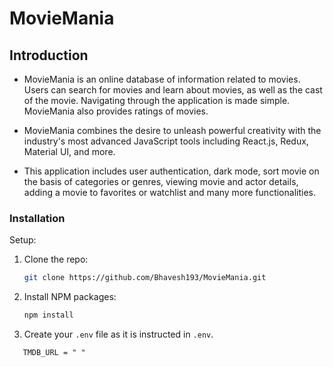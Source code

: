 # MovieMania

## Introduction

- MovieMania is an online database of information related to movies. Users can search for movies and learn about movies, as well as the cast of the movie. Navigating through the application is made simple. MovieMania also provides ratings of movies.

- MovieMania
 combines the desire to unleash powerful creativity with the industry's most advanced JavaScript tools including React.js, Redux, Material UI, and more.

- This application includes user authentication, dark mode, sort movie on the basis of categories or genres, viewing movie and actor details, adding a movie to favorites or watchlist and many more functionalities.


### Installation

Setup:

1. Clone the repo:
   ```sh
   git clone https://github.com/Bhavesh193/MovieMania.git
   ```
2. Install NPM packages:
   ```sh
   npm install
   ```
3. Create your `.env` file as it is instructed in `.env`.
``` 
   TMDB_URL = " "
```
